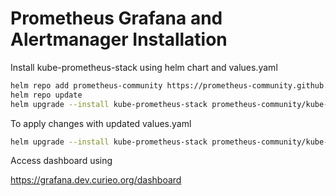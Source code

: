 # Prometheus Grafana and Alertmanager Installation

Install kube-prometheus-stack using helm chart and values.yaml

```bash
helm repo add prometheus-community https://prometheus-community.github.io/helm-charts
helm repo update
helm upgrade --install kube-prometheus-stack prometheus-community/kube-prometheus-stack -n monitoring --create-namespace --values values.yaml

```

To apply changes with updated values.yaml

```bash
helm upgrade --install kube-prometheus-stack prometheus-community/kube-prometheus-stack -n monitoring --values values.yaml

```

Access dashboard using 

https://grafana.dev.curieo.org/dashboard

